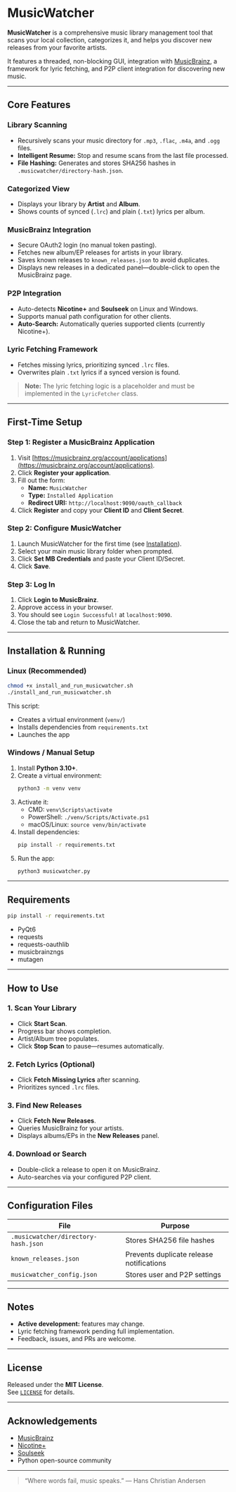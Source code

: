 # MusicWatcher

**MusicWatcher** is a comprehensive music library management tool that scans your local collection, categorizes it, and helps you discover new releases from your favorite artists.

It features a threaded, non-blocking GUI, integration with [MusicBrainz](https://musicbrainz.org), a framework for lyric fetching, and P2P client integration for discovering new music.

---

## Core Features

### Library Scanning 
- Recursively scans your music directory for `.mp3`, `.flac`, `.m4a`, and `.ogg` files.
- **Intelligent Resume:** Stop and resume scans from the last file processed.
- **File Hashing:** Generates and stores SHA256 hashes in `.musicwatcher/directory-hash.json`.

### Categorized View
- Displays your library by **Artist** and **Album**.
- Shows counts of synced (`.lrc`) and plain (`.txt`) lyrics per album.

### MusicBrainz Integration
- Secure OAuth2 login (no manual token pasting).
- Fetches new album/EP releases for artists in your library.
- Saves known releases to `known_releases.json` to avoid duplicates.
- Displays new releases in a dedicated panel—double-click to open the MusicBrainz page.

### P2P Integration
- Auto-detects **Nicotine+** and **Soulseek** on Linux and Windows.
- Supports manual path configuration for other clients.
- **Auto-Search:** Automatically queries supported clients (currently Nicotine+).

### Lyric Fetching Framework
- Fetches missing lyrics, prioritizing synced `.lrc` files.
- Overwrites plain `.txt` lyrics if a synced version is found.
> **Note:** The lyric fetching logic is a placeholder and must be implemented in the `LyricFetcher` class.

---

## First-Time Setup

### Step 1: Register a MusicBrainz Application
1. Visit [https://musicbrainz.org/account/applications](https://musicbrainz.org/account/applications).
2. Click **Register your application**.
3. Fill out the form:
   - **Name:** `MusicWatcher`
   - **Type:** `Installed Application`
   - **Redirect URI:** `http://localhost:9090/oauth_callback`
4. Click **Register** and copy your **Client ID** and **Client Secret**.

### Step 2: Configure MusicWatcher
1. Launch MusicWatcher for the first time (see [Installation](#installation--running)).
2. Select your main music library folder when prompted.
3. Click **Set MB Credentials** and paste your Client ID/Secret.
4. Click **Save**.

### Step 3: Log In
1. Click **Login to MusicBrainz**.
2. Approve access in your browser.
3. You should see `Login Successful!` at `localhost:9090`.
4. Close the tab and return to MusicWatcher.

---

## Installation & Running

### Linux (Recommended)
```bash
chmod +x install_and_run_musicwatcher.sh
./install_and_run_musicwatcher.sh
```
This script:
- Creates a virtual environment (`venv/`)
- Installs dependencies from `requirements.txt`
- Launches the app

### Windows / Manual Setup
1. Install **Python 3.10+**.
2. Create a virtual environment:
   ```bash
   python3 -m venv venv
   ```
3. Activate it:
   - CMD: `venv\Scripts\activate`
   - PowerShell: `./venv/Scripts/Activate.ps1`
   - macOS/Linux: `source venv/bin/activate`
4. Install dependencies:
   ```bash
   pip install -r requirements.txt
   ```
5. Run the app:
   ```bash
   python3 musicwatcher.py
   ```

---

## Requirements

```bash
pip install -r requirements.txt
```
- PyQt6
- requests
- requests-oauthlib
- musicbrainzngs
- mutagen

---

## How to Use

### 1. Scan Your Library
- Click **Start Scan**.
- Progress bar shows completion.
- Artist/Album tree populates.
- Click **Stop Scan** to pause—resumes automatically.

### 2. Fetch Lyrics (Optional)
- Click **Fetch Missing Lyrics** after scanning.
- Prioritizes synced `.lrc` files.

### 3. Find New Releases
- Click **Fetch New Releases**.
- Queries MusicBrainz for your artists.
- Displays albums/EPs in the **New Releases** panel.

### 4. Download or Search
- Double-click a release to open it on MusicBrainz.
- Auto-searches via your configured P2P client.

---

## Configuration Files

| File | Purpose |
|------|----------|
| `.musicwatcher/directory-hash.json` | Stores SHA256 file hashes |
| `known_releases.json` | Prevents duplicate release notifications |
| `musicwatcher_config.json` | Stores user and P2P settings |

---

## Notes

- **Active development:** features may change.
- Lyric fetching framework pending full implementation.
- Feedback, issues, and PRs are welcome.

---

## License

Released under the **MIT License**.  
See [`LICENSE`](LICENSE) for details.

---

## Acknowledgements

- [MusicBrainz](https://musicbrainz.org)
- [Nicotine+](https://nicotine-plus.org/)
- [Soulseek](https://www.slsknet.org/)
- Python open-source community

---

> “Where words fail, music speaks.” — Hans Christian Andersen

